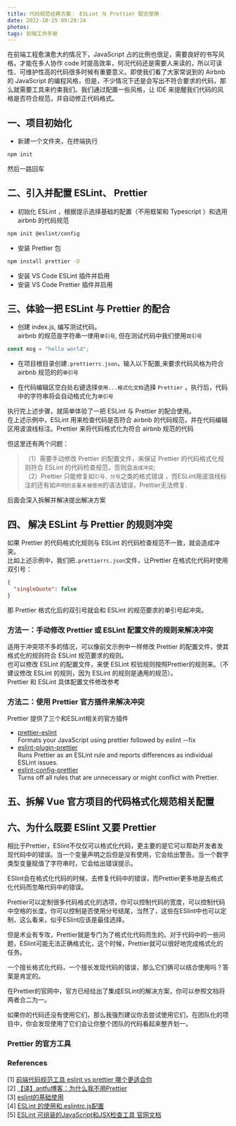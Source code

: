 ```yaml
---
title: 代码规范经典方案： ESLint 与 Prettier 配合使用
date: 2022-10-25 09:29:24
photos: 
tags: 前端工作手册
---
```

在前端工程愈演愈大的情况下，JavaScript 占的比例也很足，需要良好的书写风格，才能在多人协作 code 时提高效率，何况代码还是需要人来读的，所以可读性、可维护性高的代码很多时候有重要意义。即使我们看了大家常说到的 Airbnb 的 JavaScript 的编程风格，但是，不少情况下还是会写出不符合要求的代码，那么就需要工具来约束我们。我们通过配置一些风格，让 IDE 来提醒我们代码的风格是否符合规范，并自动修正代码格式。  

<!--more-->  
## 一、项目初始化
* 新建一个文件夹，在终端执行
```bash
npm init
```
然后一路回车

## 二、引入并配置 ESLint、 Prettier
* 初始化 ESLint ，根据提示选择基础的配置（不用框架和 Typescript ）和选用 airbnb 的代码规范
```bash
npm init @eslint/config
```

* 安装 Prettier 包
```bash
npm install prettier -D
```
* 安装 VS Code ESLint 插件并启用  
* 安装 VS Code Prettier 插件并启用  

## 三、体验一把 ESLint 与 Prettier 的配合
* 创建 index.js, 编写测试代码。   
airbnb 的规范是字符串一律用`单引号`, 但在测试代码中我们使用`双引号`
```javascript
const msg = "hello world";
```
* 在项目根目录创建`.prettierrc.json`，输入以下配置,来要求代码风格为符合 airbnb 规范的的`单引号`

* 在代码编辑区空白处右键选择`使用...格式化文档`选择 `Prettier` ，执行后，代码中的字符串将会自动格式化为`单引号`   

执行完上述步骤，就简单体验了一把 ESLint 与 Prettier 的配合使用。  
在上述示例中，ESLint 用来检查代码是否符合 airbnb 的代码规范，并在代码编辑区用波浪线标注。Prettier 来将代码格式化为符合 airbnb 规范的代码

但这里还有两个问题：  

>（1）需要手动修改 Prettier 的配置文件，来保证 Prettier 的代码格式化规则符合 ESLint 的代码检查规范，否则会`造成冲突`;  
>（2）Prettier 只能修复如`引号、分号`之类的格式错误 ，而ESLint用波浪线标注的还有如`声明的变量未被使用`的语法错误，Prettier无法修复.

后面会深入拆解并解决提出解决方案
## 四、 解决 ESLint 与 Prettier 的规则冲突  

如果 Prettier 的代码格式化规则与 ESLint 的代码检查规范不一致，就会造成冲突。  
比如上述示例中，我们把`.prettierrc.json`文件，让Prettier 在格式化代码时使用双引号：
```json
{
  "singleQuote": false
}
```  
那 Prettier 格式化后的双引号就会和 ESLint 的规范要求的单引号起冲突。

### 方法一：手动修改 Prettier 或 ESLint 配置文件的规则来解决冲突  

适用于冲突项不多的情况，可以像前文示例中一样修改 Prettier 的配置文件，使其格式化的规则符合 ESLint 规范要求的规则。  
也可以修改 ESLint 的配置文件，来使 ESLint 校验规则按照Prettier的规则来。（不建议修改 ESLint 的规则，因为 ESLint 的规则是通用的规范）。   
Prettier 和 ESLint 具体配置文件修改参考[]()
### 方法二：使用 Prettier 官方插件来解决冲突 
Prettier 提供了三个和ESLint相关的官方插件

- [prettier-eslint](https://github.com/prettier/prettier-eslint)  
 Formats your JavaScript using prettier followed by eslint --fix
- [eslint-plugin-prettier](https://github.com/prettier/prettier-eslint)  
 Runs Prettier as an ESLint rule and reports differences as individual ESLint issues.
- [eslint-config-prettier](https://github.com/prettier/prettier-eslint)  
 Turns off all rules that are unnecessary or might conflict with Prettier.


## 五、拆解 Vue 官方项目的代码格式化规范相关配置
## 六、为什么既要 ESlint 又要 Prettier

相比于Prettier，ESlint不仅仅可以格式化代码，更主要的是它可以帮助开发者发现代码中的错误。当一个变量声明之后但是没有使用，它会给出警告。当一个数字类型变量赋值了字符串时，它会给出错误提示。

ESlint会在格式化代码的时候，去修复代码中的错误，而Prettier更多地是去格式化代码而忽略代码中的错误。

Prettier可以定制很多代码格式化的选项，你可以控制代码的宽度，可以控制代码中空格的长度，你可以控制是否使用分号结尾，当然了，这些在ESlint中也可以定制，这么看来，似乎ESlint应该是最佳选择。

但是术业有专攻，Prettier就是专门为了格式化代码而生的。对于代码中的一些问题，ESlint可能无法正确格式化，这个时候，Prettier就可以很好地完成格式化的任务。

一个擅长格式化代码，一个擅长发现代码的错误，那么它们俩可以结合使用吗？答案是肯定的。

在Prettier的官网中，官方已经给出了集成ESLint的解决方案，你可以参照文档将两者合二为一。

如果你的代码还没有使用它们，那么我强烈建议你去尝试使用它们，在团队化的项目中，你会发现使用了它们会让你整个团队的代码看起来整齐划一。












### Prettier 的官方工具






### References  

[1] [前端代码规范工具 eslint vs prettier 哪个更适合你](https://baijiahao.baidu.com/s?id=1718226261291810346&wfr=spider&for=pc)  
[2] [【译】antfu博客：为什么我不用Prettier](https://juejin.cn/post/7149564942633402382#heading-0)  
[3] [eslint的基础使用](https://segmentfault.com/a/1190000011451121)  
[4] [ESLint 的使用和.eslintrc.js配置](http://t.zoukankan.com/Gbeniot-p-10075043.html)  
[5] [ESLint 可组装的JavaScript和JSX检查工具 官网文档](https://eslint.bootcss.com/docs/user-guide/configuring)




